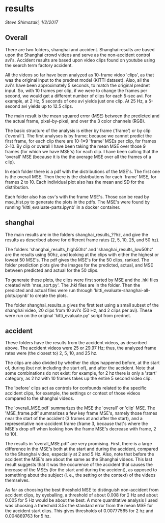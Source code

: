 # results

*Steve Shimozaki, 1/2/2017*

## Overall

There are two folders, shanghai and accident. Shanghai results are based upon the Shanghai crowd 
videos and serve as the non-accident control avi's. Accident results are based upon video clips 
found on youtube using the search term factory accident. 

All the videos so far have been analyzed as 10-frame video 'clips', as that was the original input 
to the prednet model (KITTI dataset). Also, all the avi's have been approximately 5 seconds, to match 
the original prednet input. So, with 10 frames per clip, if we were to change the frames per second, 
we would get a different number of clips for each 5-sec avi. For example, at 2 Hz, 5 seconds of one 
avi yields just one clip. At 25 Hz, a 5-second avi yields up to 12.5 clips.

The main result is the mean squared error (MSE) between the predicted and the actual frame, pixel-by-pixel,
and over the 3 color channels (RGB).

The basic structure of the analysis is either by frame ('frame') or by clip ('overall'). The first 
analyses is by frame; because we cannot predict the first frame, for each clip there are 10-1=9 
'frame' MSEs per clip, for frames 2-10. By clip or overall I have been taking the mean MSE over 
those 9 frames (for which we have MSE's) for each clip. I have been calling that the 'overall' MSE 
(because it is the the average MSE over all the frames of a clip).

In each folder there is a pdf with the distributions of the MSE's. The first one is the overall MSE. 
Then there is the distributions for each 'frame' MSE, for frames 2 to 10. Each individual plot also 
has the mean and SD for the distribution.

Each folder also has csv's with the frame MSE's. Those can be read by mse_hist.py to generate the 
plots in the pdfs. The MSE's were found by running 'kitti_evaluate-parts.ipynb' in a docker container.

## shanghai

The main results are in the folders shanghai_results_??hz, and give the results as described above 
for different frame rates (2, 5, 10, 25, and 50 hz).

The folders 'shanghai_results_high50hz' and 'shanghai_results_low50hz' are the results using 50hz, 
and looking at the clips with either the highest or lowest 50 MSE's. The pdf gives the MSE's for the
50 clips, ranked. The folder prediction plots give the images for the predicted, actual, and
MSE between predicted and actual for the 50 clips. 

To generate these plots, the clips were first sorted by MSE and the .hkl files created with 
'mse_sort.py'. The .hkl files are in the folder. Then the predicted and actual files were run through 
'kitti_evaluate-shanghai-all-plots.ipynb' to create the plots.

The folder shanghai_results_a gives the first test using a small subset of the shanghai video, 20
clips from 10 avi's (50 Hz, and 2 clips per avi). These were run on the original 'kitti_evaluate.py'
script from prednet.

## accident

These folders have the results from the accident videos, as described above. The accident videos
were 25 or 29.97 Hz; thus, the analyzed frame rates were (the closest to) 2, 5, 10, and 25 hz. 

The clips are also divided by whether the clips happened before, at the start of, during (but not
including the start of), and after the accident.  Note that some combinations do not exist; for 
example, for 2 hz there is only a 'start' category, as 2 hz with 10 frames takes up the entire 5 
second video clip. 

The 'before' clips act as controls for confounds related to the specific accident clips, for example,
the settings or context of those videos compared to the shanghai videos.

The 'overall_MSE.pdf' summarizes the MSE the 'overall' or 'clip' MSE. The 'MSE_frame.pdf' summarizes
a few key frame MSE's, namely those frames near the start of the accident (3 frames at and after the 
start), and a representative non-accident frame (frame 3, because that's where the MSE's drop off when 
looking how the frame MSE's decrease with frame, 2 to 10).


The results in 'overall_MSE.pdf' are very promising. First, there is a large difference in the MSE's 
both at the start and during the accident, compared to the Shanghai video, especially at 2 and 5 Hz. 
Also, note that before the accident the MSE's are about the same as the Shanghai videos. This last 
result suggests that it was the occurence of the accident that causes the increase of the MSEs (for 
the start and during the accident), as opposed to something about the subject (i. e., the setting or 
the context) of the videos themselves.

As far as choosing the best threshold MSE to distinguish non-accident from accident clips, by 
eyeballing, a threshold of about 0.008 for 2 Hz and about 0.005 for 5 Hz would be about the best.
A more quantitative analysis I used was choosing a threshold 3.5x the standard error from the 
mean MSE for the accident start clips. This gives thresholds of 0.00777565 for 2 hz and 0.004869763 
for 5 hz.

 


